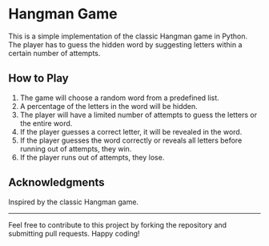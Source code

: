 # Hangman Game

This is a simple implementation of the classic Hangman game in Python. The player has to guess the hidden word by suggesting letters within a certain number of attempts.

## How to Play

1. The game will choose a random word from a predefined list.
2. A percentage of the letters in the word will be hidden.
3. The player will have a limited number of attempts to guess the letters or the entire word.
4. If the player guesses a correct letter, it will be revealed in the word.
5. If the player guesses the word correctly or reveals all letters before running out of attempts, they win.
6. If the player runs out of attempts, they lose.

## Acknowledgments

Inspired by the classic Hangman game.

---

Feel free to contribute to this project by forking the repository and submitting pull requests. Happy coding!
